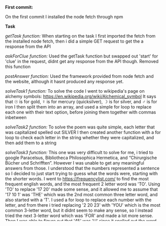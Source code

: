 **First commit:**

On the first commit I installed the node fetch through npm

**Task**

_getTask function:_
When starting on the task I first imported the fetch from the installed node fetch, then i did a simple GET request to get the a response from the API

_askForClue function:_
Used the getTask function but swapped out 'start' for 'clue' in the request, didnt get any response from the API though.
Removed this function

_postAnswer function:_
Used the framework provided from node fetch and the website, although it hasnt produced any response yet.

_solveTask1 function:_
To solve the code I went to wikipedia's page on alchemy symbols: https://en.wikipedia.org/wiki/Alchemical_symbol
It says that ☉ is for gold, ☿ is for mercury (quicksilver), ☽ is for silver, and ♂ is for iron
I then split them into an array, and used a simple for loop to replace each one with their text option, before joining them together with commas inbetween

_solveTask2 function:_
To solve the poem was quite simple, each letter that was capitalized spelled out SILVER
I then created another function with a for loop to check each letter in the string whether they were capitalized, and then add them to a string

_solveTask3 function:_
This one was very difficult to solve for me, i tried to google Paracelsus, Bibliotheca Philosophica Hermetica, and “Chirurgische Bücher und Schrifften”. However I was unable to get any meaningful answers from those. 
I understood that the numbers represented a sentence so I decided to just start trying to guess what the words were, starting with the shorter words. I went to https://frequencylist.com/ to find the most frequent english words, and the most frequent 2 letter word was 'TO'. Using 'TO' to replace '17 20' made some sense, and it allowed me to assume that '17 10 1' was 'THE' which was the 2nd most common three letter word, and also started with a 'T'. 
I used a for loop to replace each number with the letter, and from there i tried replacing '2 20 23' with 'YOU' which is the most common 3-letter word, but it didnt seem to make any sense, so I instead tried the next 3-letter word which was 'FOR' and made a lot more sense. Then I was able to figure out that '45' was 'U' since it spelled out the word 'FOURTH'. 
After that I guessed that '1 12 1 38 1 34 17' was 'ELEMENT' due to it having three 'E's and ending with a 'T'. This also gave me that '24' was 'A' due to the word 'FORMULA', and from there the code broke apart.
This then finally gave me: "TO  OBTAIN  ACCESS  TO  THE  NEXT  VAULT,  INBUT  THE  FORMULA  FOR  THE  THE  FOURTH  ELEMENT;  COMBINE  MERCURY,  COBBER  AND  SULFUR  OVER  HEAT,  ADD  SALT  AND  WATER,  INFUSE  GOLD  THROUGH  AIR"
After deciphering the code I was very confused as it gave the wrong answer, so then i tried to convert all the elements to their alchemical symbols from https://en.wikipedia.org/wiki/Alchemical_symbol, using a for loop. I had an issue with delivering using the same method as the other tasks, as it gave me: 'Promise { '☿♀🜍🜂🜔🜄☉🜁' }' from the function instead of just the symbols. This forced me to change the usage of the postAnswer function but it worked in the end.